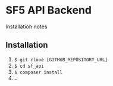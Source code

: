 # SF5 API Backend  
Installation notes  

## Installation  
1. `$ git clone [GITHUB_REPOSITORY_URL]`
2. `$ cd sf_api`
3. `$ composer install`
4. `…`
